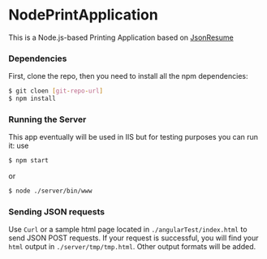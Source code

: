 # NodePrintApplication
This is a Node.js-based Printing Application based on [JsonResume](https://jsonresume.org/)
### Dependencies
First, clone the repo, then you need to install all the npm dependencies:
```sh
$ git cloen [git-repo-url]
$ npm install
```

### Running the Server
This app eventually will be used in IIS but for testing purposes you can run it:
use
```sh
$ npm start
```
or
```sh
$ node ./server/bin/www
```
### Sending JSON requests
Use `Curl` or a sample html page located in `./angularTest/index.html` to send JSON POST requests.
If your request is successful, you will find your `html` output in `./server/tmp/tmp.html`. Other output formats will be added.
